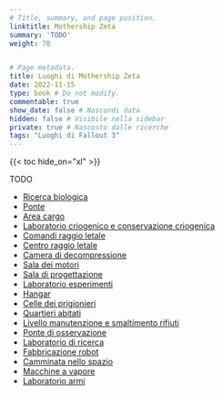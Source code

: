 ```yaml
---
# Title, summary, and page position.
linktitle: Mothership Zeta
summary: 'TODO'
weight: 70


# Page metadata.
title: Luoghi di Mothership Zeta 
date: 2022-11-15
type: book # Do not modify.
commentable: true
show_date: false # Nascondi data
hidden: false # Visibile nella sidebar
private: true # Nascosto dalle ricerche
tags: "Luoghi di Fallout 3"
---
```


{{< toc hide_on="xl" >}}

<div class="fo3">


TODO

- [Ricerca biologica](../ricerca-biologica)
- [Ponte](../ponte-mothership-zeta)
- [Area cargo](../area-cargo)
- [Laboratorio criogenico e conservazione criogenica](../laboratorio-criogenico-e-conservazione-criogenica)
- [Comandi raggio letale](../comandi-raggio-letale)
- [Centro raggio letale](../centro-raggio-letale)
- [Camera di decompressione](../camera-di-decompressione)
- [Sala dei motori](../sala-dei-motori)
- [Sala di progettazione](../sala-di-progettazione)
- [Laboratorio esperimenti](../laboratorio-esperimenti)
- [Hangar](../hangar)
- [Celle dei prigionieri](../celle-dei-prigionieri)
- [Quartieri abitati](../quartieri-abitati)
- [Livello manutenzione e smaltimento rifiuti](../livello-manutenzione-e-smaltimento-rifiuti)
- [Ponte di osservazione](../ponte-di-osservazione)
- [Laboratorio di ricerca](../laboratorio-di-ricerca)
- [Fabbricazione robot](../fabbricazione-robot)
- [Camminata nello spazio](../camminata-nello-spazio)
- [Macchine a vapore](../macchine-a-vapore)
- [Laboratorio armi](../laboratorio-armi)

</div>